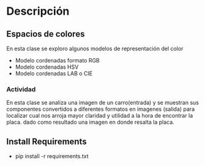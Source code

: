 # Descripción

## Espacios de colores
 
En esta clase se exploro algunos modelos de representación del color

- Modelo cordenadas formato RGB
- Modelo cordenadas HSV
- Modelo cordenadas LAB o CIE


### Actividad

En esta clase se analiza una imagen de un carro(entrada) y se muestran sus componentes convertidos a diferentes formatos en imagenes
(salida) para localizar cual nos arroja mayor claridad y utilidad a la hora de encontrar la placa. dado como resultado
una imagen en donde resalta la placa.

## Install Requirements

- pip install -r requirements.txt
